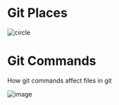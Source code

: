 # Git Places
 
![circle](https://user-images.githubusercontent.com/7770893/201979767-1fc77e18-0e27-41de-a91c-be82327afc28.png)

# Git Commands
How git commands affect files in git 

![image](https://user-images.githubusercontent.com/7770893/201478926-e8d03f6e-ad0e-420f-9456-87f871f7d4fe.png)

